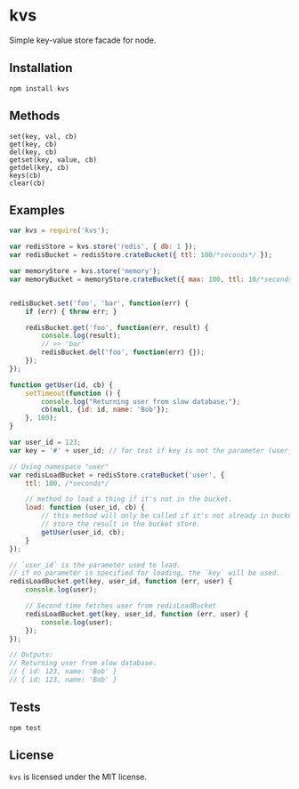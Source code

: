 kvs
============

Simple key-value store facade for node.

## Installation
	npm install kvs
	
## Methods
    set(key, val, cb)
    get(key, cb)
    del(key, cb)
    getset(key, value, cb)
    getdel(key, cb)
    keys(cb)
    clear(cb)

## Examples
```js
var kvs = require('kvs');

var redisStore = kvs.store('redis', { db: 1 });
var redisBucket = redisStore.crateBucket({ ttl: 100/*seconds*/ });

var memoryStore = kvs.store('memory');
var memoryBucket = memoryStore.crateBucket({ max: 100, ttl: 10/*seconds*/ });


redisBucket.set('foo', 'bar', function(err) {
    if (err) { throw err; }

    redisBucket.get('foo', function(err, result) {
        console.log(result);
        // >> 'bar'
        redisBucket.del('foo', function(err) {});
    });
});

function getUser(id, cb) {
    setTimeout(function () {
        console.log("Returning user from slow database.");
        cb(null, {id: id, name: 'Bob'});
    }, 100);
}

var user_id = 123;
var key = '#' + user_id; // for test if key is not the parameter (user_id) to load.

// Using namespace "user"
var redisLoadBucket = redisStore.crateBucket('user', {
    ttl: 100, /*seconds*/

    // method to load a thing if it's not in the bucket.
    load: function (user_id, cb) {
        // this method will only be called if it's not already in bucket, and will
        // store the result in the bucket store.
        getUser(user_id, cb);
    }
});

// `user_id` is the parameter used to load.
// if no parameter is specified for loading, the `key` will be used.
redisLoadBucket.get(key, user_id, function (err, user) {
    console.log(user);

    // Second time fetches user from redisLoadBucket
    redisLoadBucket.get(key, user_id, function (err, user) {
        console.log(user);
    });
});

// Outputs:
// Returning user from slow database.
// { id: 123, name: 'Bob' }
// { id: 123, name: 'Bob' }
```


## Tests
	npm test

## License

`kvs` is licensed under the MIT license.